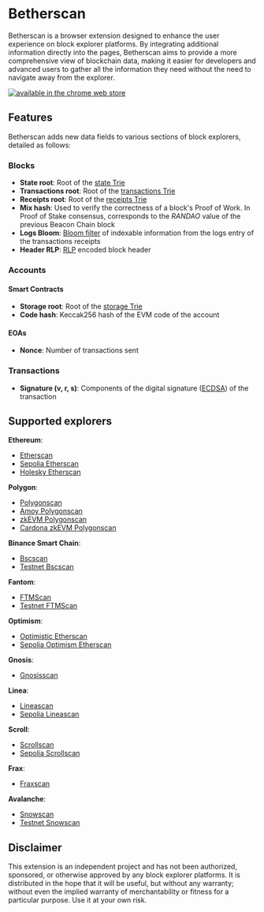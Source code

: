 # Betherscan
Betherscan is a browser extension designed to enhance the user experience on block explorer platforms. By integrating additional information directly into the pages, Betherscan aims to provide a more comprehensive view of blockchain data, making it easier for developers and advanced users to gather all the information they need without the need to navigate away from the explorer.

[![available in the chrome web store](https://github.com/tiagofneto/betherscan/assets/46165861/50947291-76c5-4b7e-8299-90332b21b8f6)](https://chromewebstore.google.com/detail/betherscan/nnahlkbepgjkeciakkhldbfgpfcgdhmb)


## Features
Betherscan adds new data fields to various sections of block explorers, detailed as follows:

### Blocks
- **State root**: Root of the [state Trie](https://ethereum.org/en/developers/docs/data-structures-and-encoding/patricia-merkle-trie/#state-trie)
- **Transactions root**: Root of the [transactions Trie](https://ethereum.org/developers/docs/data-structures-and-encoding/patricia-merkle-trie#transaction-trie)
- **Receipts root**: Root of the [receipts Trie](https://ethereum.org/developers/docs/data-structures-and-encoding/patricia-merkle-trie#receipts-trie)
- **Mix hash**: Used to verify the correctness of a block's Proof of Work. In Proof of Stake consensus, corresponds to the _RANDAO_ value of the previous Beacon Chain block
- **Logs Bloom**: [Bloom filter](https://en.wikipedia.org/wiki/Bloom_filter) of indexable information from the logs entry of the transactions receipts
- **Header RLP**: [RLP](https://ethereum.org/developers/docs/data-structures-and-encoding/rlp) encoded block header

### Accounts
#### Smart Contracts
- **Storage root**: Root of the [storage Trie](https://ethereum.org/developers/docs/data-structures-and-encoding/patricia-merkle-trie#storage-trie)
- **Code hash**: Keccak256 hash of the EVM code of the account

#### EOAs
- **Nonce**: Number of transactions sent

### Transactions
- **Signature (v, r, s)**: Components of the digital signature ([ECDSA](https://en.wikipedia.org/wiki/Elliptic_Curve_Digital_Signature_Algorithm)) of the transaction

## Supported explorers
**Ethereum**:
- [Etherscan](https://etherscan.io)
- [Sepolia Etherscan](https://sepolia.etherscan.io)
- [Holesky Etherscan](https://holesky.etherscan.io)
  
**Polygon**:
- [Polygonscan](https://polygonscan.com)
- [Amoy Polygonscan](https://amoy.polygonscan.com)
- [zkEVM Polygonscan](https://zkevm.polygonscan.com)
- [Cardona zkEVM Polygonscan](https://cardona-zkevm.polygonscan.com)

**Binance Smart Chain**:
- [Bscscan](https://bscscan.com)
- [Testnet Bscscan](https://testnet.bscscan.com)

**Fantom**:
- [FTMScan](https://ftmscan.com)
- [Testnet FTMScan](https://testnet.ftmscan.com)

**Optimism**:
- [Optimistic Etherscan](https://optimistic.etherscan.io)
- [Sepolia Optimism Etherscan](https://sepolia-optimism.etherscan.io/)

**Gnosis**:
- [Gnosisscan](https://gnosisscan.io)

**Linea**:
- [Lineascan](https://lineascan.build)
- [Sepolia Lineascan](https://sepolia.lineascan.build)

**Scroll**:
- [Scrollscan](https://scrollscan.com)
- [Sepolia Scrollscan](https://sepolia.scrollscan.com)

**Frax**:
- [Fraxscan](https://fraxscan.com)

**Avalanche**:
- [Snowscan](https://snowscan.xyz)
- [Testnet Snowscan](https://testnet.snowscan.xyz)

## Disclaimer
This extension is an independent project and has not been authorized, sponsored, or otherwise approved by any block explorer platforms. It is distributed in the hope that it will be useful, but without any warranty; without even the implied warranty of merchantability or fitness for a particular purpose. Use it at your own risk.
